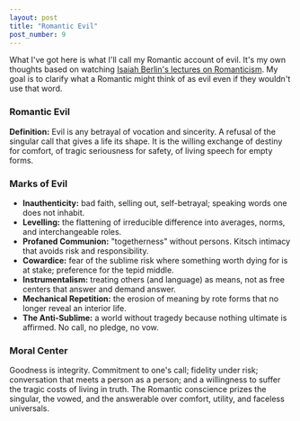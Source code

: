 ```yaml
---
layout: post
title: "Romantic Evil"
post_number: 9
---
```


What I've got here is what I'll call my Romantic account of evil. It's my own thoughts based on watching [Isaiah Berlin's lectures on Romanticism](https://www.youtube.com/watch?v=xk2UetWsO-M&t=2s). My goal is to clarify what a Romantic might think of as evil even if they wouldn't use that word.

### Romantic Evil
**Definition:** Evil is any betrayal of vocation and sincerity. A refusal of the singular call that gives a life its shape. It is the willing exchange of destiny for comfort, of tragic seriousness for safety, of living speech for empty forms.

### Marks of Evil
- **Inauthenticity:** bad faith, selling out, self-betrayal; speaking words one does not inhabit.
- **Levelling:** the flattening of irreducible difference into averages, norms, and interchangeable roles.
- **Profaned Communion:** "togetherness" without persons. Kitsch intimacy that avoids risk and responsibility.
- **Cowardice:** fear of the sublime risk where something worth dying for is at stake; preference for the tepid middle.
- **Instrumentalism:** treating others (and language) as means, not as free centers that answer and demand answer.
- **Mechanical Repetition:** the erosion of meaning by rote forms that no longer reveal an interior life.
- **The Anti‑Sublime:** a world without tragedy because nothing ultimate is affirmed. No call, no pledge, no vow.

### Moral Center
Goodness is integrity. Commitment to one's call; fidelity under risk; conversation that meets a person as a person; and a willingness to suffer the tragic costs of living in truth. The Romantic conscience prizes the singular, the vowed, and the answerable over comfort, utility, and faceless universals.